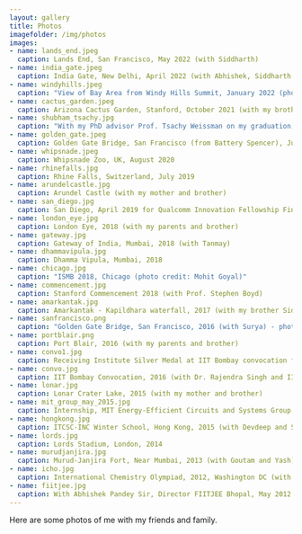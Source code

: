 ```yaml
---
layout: gallery
title: Photos
imagefolder: /img/photos
images:
- name: lands_end.jpeg
  caption: Lands End, San Francisco, May 2022 (with Siddharth)
- name: india_gate.jpeg
  caption: India Gate, New Delhi, April 2022 (with Abhishek, Siddharth and Sameer)
- name: windyhills.jpeg
  caption: "View of Bay Area from Windy Hills Summit, January 2022 (photo credit: Siddharth Chandak)"
- name: cactus_garden.jpeg
  caption: Arizona Cactus Garden, Stanford, October 2021 (with my brother Siddharth)
- name: shubham_tsachy.jpg
  caption: "With my PhD advisor Prof. Tsachy Weissman on my graduation, June 2021 (photo credit: Suzanne Sims)"
- name: golden_gate.jpeg
  caption: Golden Gate Bridge, San Francisco (from Battery Spencer), June 2021
- name: whipsnade.jpeg
  caption: Whipsnade Zoo, UK, August 2020
- name: rhinefalls.jpg
  caption: Rhine Falls, Switzerland, July 2019
- name: arundelcastle.jpg
  caption: Arundel Castle (with my mother and brother)
- name: san_diego.jpg
  caption: San Diego, April 2019 for Qualcomm Innovation Fellowship Finals
- name: london_eye.jpg
  caption: London Eye, 2018 (with my parents and brother)
- name: gateway.jpg
  caption: Gateway of India, Mumbai, 2018 (with Tanmay)
- name: dhammavipula.jpg
  caption: Dhamma Vipula, Mumbai, 2018  
- name: chicago.jpg
  caption: "ISMB 2018, Chicago (photo credit: Mohit Goyal)"
- name: commencement.jpg
  caption: Stanford Commencement 2018 (with Prof. Stephen Boyd)
- name: amarkantak.jpg
  caption: Amarkantak - Kapildhara waterfall, 2017 (with my brother Siddharth)
- name: sanfrancisco.png
  caption: "Golden Gate Bridge, San Francisco, 2016 (with Surya) - photo credit: Yash Malaviya"
- name: portblair.png
  caption: Port Blair, 2016 (with my parents and brother)
- name: convo1.jpg
  caption: Receiving Institute Silver Medal at IIT Bombay convocation from Mr. Girish Gaitonde and Prof. Abhay Karandikar
- name: convo.jpg
  caption: IIT Bombay Convocation, 2016 (with Dr. Rajendra Singh and IIT Bombay director Prof. Devang Khakhar)
- name: lonar.jpg
  caption: Lonar Crater Lake, 2015 (with my mother and brother)
- name: mit_group_may_2015.jpg
  caption: Internship, MIT Energy-Efficient Circuits and Systems Group, 2015 (with Prof. Anantha Chandrakasan)
- name: hongkong.jpg
  caption: ITCSC-INC Winter School, Hong Kong, 2015 (with Devdeep and Srikrishna)
- name: lords.jpg
  caption: Lords Stadium, London, 2014
- name: murudjanjira.jpg
  caption: Murud-Janjira Fort, Near Mumbai, 2013 (with Goutam and Yash)
- name: icho.jpg
  caption: International Chemistry Olympiad, 2012, Washington DC (with Manav, Nimit and Diptarka)
- name: fiitjee.jpg
  caption: With Abhishek Pandey Sir, Director FIITJEE Bhopal, May 2012
---
```

<!---
Put content to be put at top of gallery below this comment block.
--->
Here are some photos of me with my friends and family.
